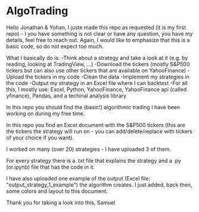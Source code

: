 # AlgoTrading

Hello Jonathan & Yohan,
I juste made this repo as requested (it is my first repo) - I you have something is not clear or have any question, you have my details, feel free to reach out.
Again, I would like to emphasize that this is a basic code, so do not expect too much.

What I basically do is:
-Think about a strategy and take a look at it (e.g. by reading, looking at TradingView, ...)
-Download the tickers (mostly S&P500 tickers but can also use other tickers that are available on YahooFinance)
-Upload the tickers in my code
-Clean the data
-Implement my strategies in the code
-Output my strategy in an Excel file where I can backtest
-For all this, I mostly use: Excel, Python, YahooFinance, YahooFinance api (called yfinance), Pandas, and a techinal analysis library

In this repo you should find the (basic!) algorithmic trading I have been working on during my free time.

In this repo you find an Excel document with the S&P500 tickers (this are the tickers the strategy will run on - you can add/delete/replace with tickers of your choice if you want).

I worked on many (over 20) strategies - I have uploaded 3 of them.

For every strategy there is a .txt file that explains the strategy and a .py (or.ipynb) file that has the code in it.

I have also uploaded one example of the output (Excel file: "output_strategy_1_example") the algorithm creates. I just added, back then, some colors and layout to this document.

Thank you for taking a look into this, 
Samuel
